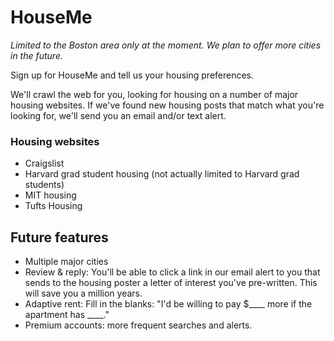 HouseMe
=======

*Limited to the Boston area only at the moment. We plan to offer more cities in the future.*

Sign up for HouseMe and tell us your housing preferences.  

We'll crawl the web for you, looking for housing on a number of major housing websites. If we've found new housing posts that match what you're looking for, we'll send you an email and/or text alert.

### Housing websites
+ Craigslist
+ Harvard grad student housing (not actually limited to Harvard grad students)
+ MIT housing
+ Tufts Housing

Future features
---------------
+ Multiple major cities
+ Review & reply: You'll be able to click a link in our email alert to you that sends to the housing poster a letter of interest you've pre-written. This will save you a million years.
+ Adaptive rent: Fill in the blanks: "I'd be willing to pay $____ more if the apartment has ____."
+ Premium accounts: more frequent searches and alerts.
